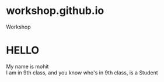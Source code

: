 # workshop.github.io

<!DOCTYOE>
<html>
  <head>
    <meta charset="utf-8">
    <tittle> Workshop </tittle> 
    <style>
    .class { color: red }
    </style>
  </head>
  <body>
    <h1>HELLO</h1>
    <p class="introduction">My name is mohit<br>I am in 9th class, and you know who's in 9th class, is a Student</p>
  </body>
</html>
